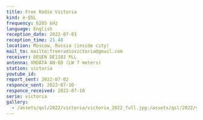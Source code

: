 ```yaml
---
title: Free Radio Victoria
kind: e-QSL
frequency: 6285 kHz
language: English
reception_date: 2022-07-01
reception_time: 21.48
location: Moscow, Russia (inside city)
mail_to: mailto:freeradiovictoria@gmail.com
receiver: DEGEN DE1103 PLL
antenna: XHDATA AN-80 (LW 7 meters)
station: victoria
youtube_id: 
report_sent: 2022-07-02
responce_sent: 2022-07-10
responce_received: 2022-07-10
serie: victoria
gallery:
  - /assets/qsl/2022/victoria/victoria_2022_full.jpg:/assets/qsl/2022/victoria/victoria_2022_small.jpg
---
```

